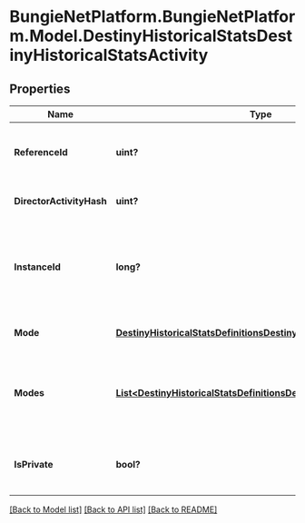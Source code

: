 # BungieNetPlatform.BungieNetPlatform.Model.DestinyHistoricalStatsDestinyHistoricalStatsActivity
## Properties

Name | Type | Description | Notes
------------ | ------------- | ------------- | -------------
**ReferenceId** | **uint?** | The unique hash identifier of the DestinyActivityDefinition that was played. If I had this to do over, it&#39;d be named activityHash. Too late now. | [optional] 
**DirectorActivityHash** | **uint?** | The unique hash identifier of the DestinyActivityDefinition that was played. | [optional] 
**InstanceId** | **long?** | The unique identifier for this *specific* match that was played.  This value can be used to get additional data about this activity such as who else was playing via the GetPostGameCarnageReport endpoint. | [optional] 
**Mode** | [**DestinyHistoricalStatsDefinitionsDestinyActivityModeType**](DestinyHistoricalStatsDefinitionsDestinyActivityModeType.md) | Indicates the most specific game mode of the activity that we could find. | [optional] 
**Modes** | [**List&lt;DestinyHistoricalStatsDefinitionsDestinyActivityModeType&gt;**](DestinyHistoricalStatsDefinitionsDestinyActivityModeType.md) | The list of all Activity Modes to which this activity applies, including aggregates. This will let you see, for example, whether the activity was both Clash and part of the Trials of the Nine event. | [optional] 
**IsPrivate** | **bool?** | Whether or not the match was a private match. There&#39;s no private matches in Destiny 2... yet... DUN DUN DUNNNN | [optional] 

[[Back to Model list]](../README.md#documentation-for-models) [[Back to API list]](../README.md#documentation-for-api-endpoints) [[Back to README]](../README.md)

